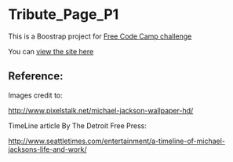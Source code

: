 # Tribute_Page_P1

This is a Boostrap project for [Free Code Camp challenge](https://www.freecodecamp.com/challenges/build-a-tribute-page)

You can [view the site here](https://asimolovegym.github.io/Tribute_Page_P1/)

## Reference:
Images credit to: 

http://www.pixelstalk.net/michael-jackson-wallpaper-hd/

TimeLine article By The Detroit Free Press:

http://www.seattletimes.com/entertainment/a-timeline-of-michael-jacksons-life-and-work/
